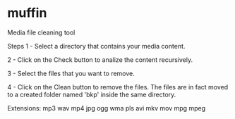 # muffin
Media file cleaning tool 

Steps
1 - Select a directory that contains your media content.

2 - Click on the Check button to analize the content recursively.

3 - Select the files that you want to remove.

4 - Click on the Clean button to remove the files. The files are in fact moved to a created folder named 'bkp' inside the same directory.


Extensions: mp3 wav mp4 jpg ogg wma pls avi mkv mov mpg mpeg
